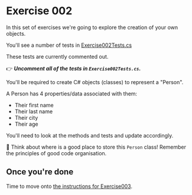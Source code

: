# Exercise 002

In this set of exercises we're going to explore the creation of your own objects.

You'll see a number of tests in [Exercise002Tests.cs](../Exercises.Tests/Exercise002Tests.cs)

These tests are currently commented out.

👉 **_Uncomment all of the tests in `Exercise002Tests.cs`._**

You'll be required to create C# objects (classes) to represent a "Person".

A Person has 4 properties/data associated with them:

-   Their first name
-   Their last name
-   Their city
-   Their age

You'll need to look at the methods and tests and update accordingly.

🤔 Think about where is a good place to store this `Person` class! Remember the principles of good code organisation.

## Once you're done

Time to move onto [the instructions for Exercise003](./docs/Exercise003.md).
